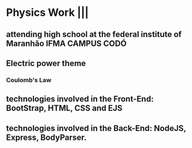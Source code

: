 # Physics Work ||| 
## attending high school at the federal institute of Maranhão IFMA CAMPUS CODÓ
## Electric power theme
### Coulomb's Law
## technologies involved in the Front-End: BootStrap, HTML, CSS and EJS
## technologies involved in the Back-End: NodeJS, Express, BodyParser.
